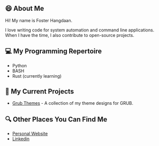 ## :smile: About Me
Hi! My name is Foster Hangdaan.

I love writing code for system automation and command line applications. When I have the time, I also contribute to open-source projects.

## :computer: My Programming Repertoire
- Python
- BASH
- Rust (currently learning)

## :file_folder: My Current Projects 
- [Grub Themes](https://github.com/FosterHangdaan/grub-themes) - A collection of my theme designs for GRUB.

## :mag: Other Places You Can Find Me
- [Personal Website](http://www.fosterhangdaan.com)
- [Linkedin](https://www.linkedin.com/in/foster-hangdaan/)
